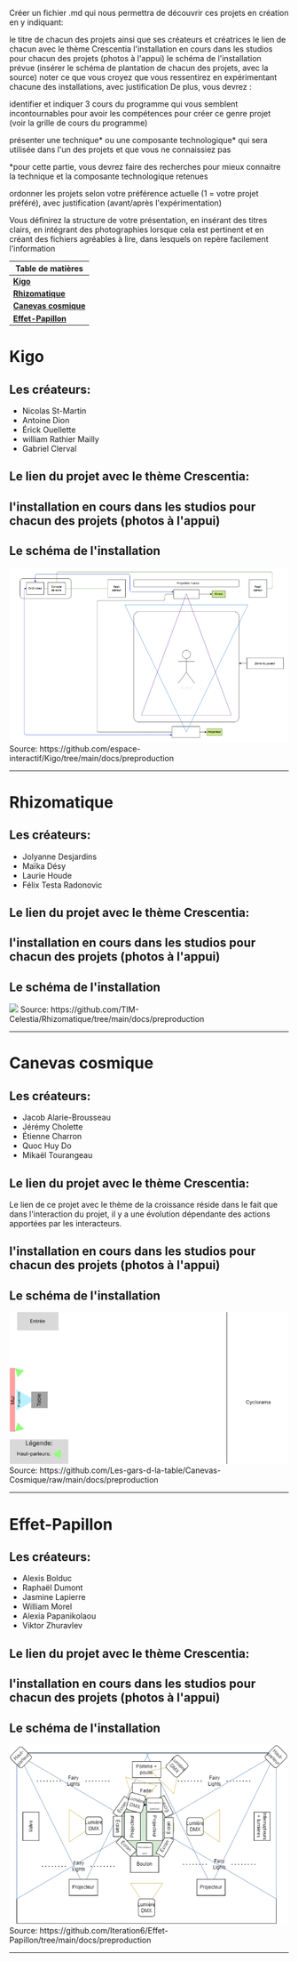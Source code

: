 Créer un fichier .md qui nous permettra de découvrir ces projets en création en y indiquant:

le titre de chacun des projets ainsi que ses créateurs et créatrices
le lien de chacun avec le thème Crescentia
l'installation en cours dans les studios pour chacun des projets (photos à l'appui)
le schéma de l'installation prévue (insérer le schéma de plantation de chacun des projets, avec la source)
noter ce que vous croyez que vous ressentirez en expérimentant chacune des installations, avec justification
De plus, vous devrez :

identifier et indiquer 3 cours du programme qui vous semblent incontournables pour avoir les compétences pour créer ce genre projet (voir la grille de cours du programme)

présenter une technique* ou une composante technologique* qui sera utilisée dans l'un des projets et que vous ne connaissiez pas

*pour cette partie, vous devrez faire des recherches pour mieux connaitre la technique et la composante technologique retenues

ordonner les projets selon votre préférence actuelle (1 = votre projet préféré), avec justification (avant/après l'expérimentation)

Vous définirez la structure de votre présentation, en insérant des titres clairs, en intégrant des photographies lorsque cela est pertinent et en créant des fichiers agréables à lire, dans lesquels on repère facilement l'information

| **Table de matières** |
|-----------------------|
| [**Kigo**](#kigo)        |
| [**Rhizomatique**](#rhizomatique) |
| [**Canevas cosmique**](#canevas-cosmique) |
| [**Effet-Papillon**](#effet-papillon) |

# Kigo
## Les créateurs:
* Nicolas St-Martin
* Antoine Dion
* Érick Ouellette
* william Rathier Mailly
* Gabriel Clerval
## Le lien du projet avec le thème Crescentia:
## l'installation en cours dans les studios pour chacun des projets (photos à l'appui)
## Le schéma de l'installation
  <img src="./media/Kigo_plantation_technique.png">
  Source: https://github.com/espace-interactif/Kigo/tree/main/docs/preproduction

***

# Rhizomatique
## Les créateurs:
* Jolyanne Desjardins
* Maïka Désy
* Laurie Houde
* Félix Testa Radonovic
## Le lien du projet avec le thème Crescentia:
## l'installation en cours dans les studios pour chacun des projets (photos à l'appui)
## Le schéma de l'installation
<img src="./media/Rhizo_plantation">
Source: https://github.com/TIM-Celestia/Rhizomatique/tree/main/docs/preproduction

***

# Canevas cosmique
## Les créateurs:
* Jacob Alarie-Brousseau 
* Jérémy Cholette 
* Étienne Charron 
* Quoc Huy Do 
* Mikaël Tourangeau

## Le lien du projet avec le thème Crescentia:
Le lien de ce projet avec le thème de la croissance réside dans le fait que dans l'interaction du projet, il y a une évolution dépendante des actions apportées par les interacteurs.

## l'installation en cours dans les studios pour chacun des projets (photos à l'appui)

## Le schéma de l'installation
<img src="./media/Canevas_cosmique_plantation_studio.png" height=5%>
Source: https://github.com/Les-gars-d-la-table/Canevas-Cosmique/raw/main/docs/preproduction


***

# Effet-Papillon
## Les créateurs:
* Alexis Bolduc
* Raphaël Dumont
* Jasmine Lapierre
* William Morel
* Alexia Papanikolaou
* Viktor Zhuravlev
## Le lien du projet avec le thème Crescentia:
## l'installation en cours dans les studios pour chacun des projets (photos à l'appui)
## Le schéma de l'installation
<img src="./media/Effet_papillon_plantation.png">
Source: https://github.com/Iteration6/Effet-Papillon/tree/main/docs/preproduction

***
